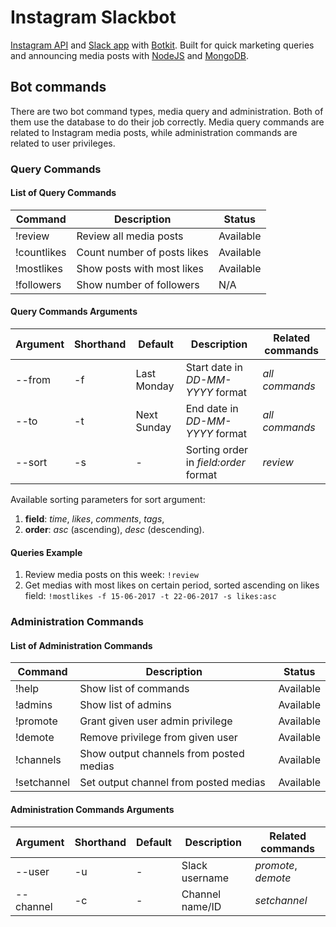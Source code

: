 # Instagram Slackbot

[Instagram API](https://www.instagram.com/developer/endpoints/) and [Slack app](https://efishery.slack.com/apps) with [Botkit](https://github.com/howdyai/botkit). Built for quick marketing queries and announcing media posts with [NodeJS](http://nodejs.org/) and [MongoDB](https://www.mongodb.com/).

## Bot commands

There are two bot command types, media query and administration. Both of them use the database to do their job correctly. Media query commands are related to Instagram media posts, while administration commands are related to user privileges.

### Query Commands

#### List of Query Commands

Command     | Description                       | Status    |
----------- | --------------------------------- | --------- |
!review     | Review all media posts            | Available |
!countlikes | Count number of posts likes       | Available |
!mostlikes  | Show posts with most likes        | Available |
!followers  | Show number of followers          | N/A       |

#### Query Commands Arguments

Argument     | Shorthand     | Default          | Description                           | Related commands    |
------------ | ------------- | ---------------- | ------------------------------------- | ------------------- |
--from       | -f            | Last Monday      | Start date in *DD-MM-YYYY* format     | *all commands*      |
--to         | -t            | Next Sunday      | End date in *DD-MM-YYYY* format       | *all commands*      |
--sort       | -s            | -                | Sorting order in *field:order* format | *review*            |

Available sorting parameters for sort argument:

1. **field**: *time*, *likes*, *comments*, *tags*,
2. **order**: *asc* (ascending), *desc* (descending).

#### Queries Example

1. Review media posts on this week: `!review`
2. Get medias with most likes on certain period, sorted ascending on likes field: `!mostlikes -f 15-06-2017 -t 22-06-2017 -s likes:asc`

### Administration Commands

#### List of Administration Commands

Command     | Description                             | Status    |
----------- | --------------------------------------- | --------- |
!help       | Show list of commands                   | Available |
!admins     | Show list of admins                     | Available |
!promote    | Grant given user admin privilege        | Available |
!demote     | Remove privilege from given user        | Available |
!channels   | Show output channels from posted medias | Available |
!setchannel | Set output channel from posted medias   | Available |

#### Administration Commands Arguments

Argument     | Shorthand     | Default          | Description     | Related commands    |
------------ | ------------- | ---------------- | --------------- | ------------------- |
--user       | -u            | -                | Slack username  | *promote*, *demote* |
--channel    | -c            | -                | Channel name/ID | *setchannel*        |
